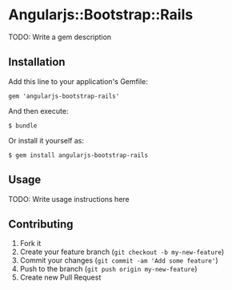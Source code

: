 # Angularjs::Bootstrap::Rails

TODO: Write a gem description

## Installation

Add this line to your application's Gemfile:

    gem 'angularjs-bootstrap-rails'

And then execute:

    $ bundle

Or install it yourself as:

    $ gem install angularjs-bootstrap-rails

## Usage

TODO: Write usage instructions here

## Contributing

1. Fork it
2. Create your feature branch (`git checkout -b my-new-feature`)
3. Commit your changes (`git commit -am 'Add some feature'`)
4. Push to the branch (`git push origin my-new-feature`)
5. Create new Pull Request
